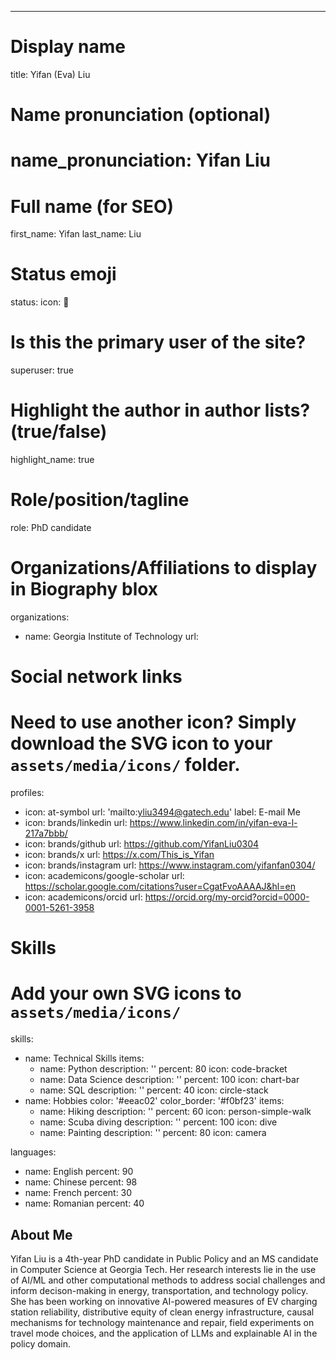 ---
# Display name
title: Yifan (Eva) Liu

# Name pronunciation (optional)
# name_pronunciation: Yifan Liu

# Full name (for SEO)
first_name: Yifan
last_name: Liu

# Status emoji
status:
  icon: 🍃

# Is this the primary user of the site?
superuser: true

# Highlight the author in author lists? (true/false)
highlight_name: true

# Role/position/tagline
role: PhD candidate

# Organizations/Affiliations to display in Biography blox
organizations:
  - name: Georgia Institute of Technology
    url: 

# Social network links
# Need to use another icon? Simply download the SVG icon to your `assets/media/icons/` folder.
profiles:
  - icon: at-symbol
    url: 'mailto:yliu3494@gatech.edu'
    label: E-mail Me
  - icon: brands/linkedin
    url: https://www.linkedin.com/in/yifan-eva-l-217a7bbb/
  - icon: brands/github
    url: https://github.com/YifanLiu0304
  - icon: brands/x
    url: https://x.com/This_is_Yifan
  - icon: brands/instagram
    url: https://www.instagram.com/yifanfan0304/
  - icon: academicons/google-scholar
    url: https://scholar.google.com/citations?user=CgatFvoAAAAJ&hl=en
  - icon: academicons/orcid
    url: https://orcid.org/my-orcid?orcid=0000-0001-5261-3958



# Skills
# Add your own SVG icons to `assets/media/icons/`
skills:
  - name: Technical Skills
    items:
      - name: Python
        description: ''
        percent: 80
        icon: code-bracket
      - name: Data Science
        description: ''
        percent: 100
        icon: chart-bar
      - name: SQL
        description: ''
        percent: 40
        icon: circle-stack
  - name: Hobbies
    color: '#eeac02'
    color_border: '#f0bf23'
    items:
      - name: Hiking
        description: ''
        percent: 60
        icon: person-simple-walk
      - name: Scuba diving
        description: ''
        percent: 100
        icon: dive
      - name: Painting
        description: ''
        percent: 80
        icon: camera

languages:
  - name: English
    percent: 90
  - name: Chinese
    percent: 98
  - name: French
    percent: 30
  - name: Romanian
    percent: 40
    

## About Me

Yifan Liu is a 4th-year PhD candidate in Public Policy and an MS candidate in Computer Science at Georgia Tech. Her research interests lie in the use of AI/ML and other computational methods to address social challenges and inform decison-making in energy, transportation, and technology policy. She has been working on innovative AI-powered measures of EV charging station reliability, distributive equity of clean energy infrastructure, causal mechanisms for technology maintenance and repair, field experiments on travel mode choices, and the application of LLMs and explainable AI in the policy domain.
